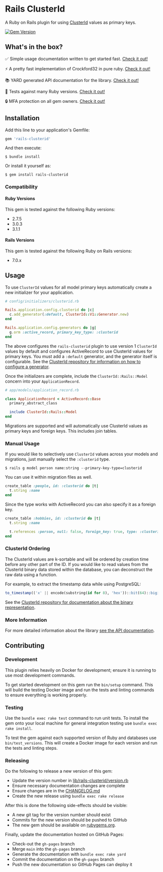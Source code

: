 # Rails ClusterId
A Ruby on Rails plugin for using [ClusterId](https://github.com/tinychameleon/clusterid) values as primary keys.

[![Gem Version](https://badge.fury.io/rb/rails-clusterid.svg)](https://badge.fury.io/rb/rails-clusterid)

## What's in the box?
✅ Simple usage documentation written to get started fast. [Check it out!](#usage)

⚡ A pretty fast implementation of Crockford32 in pure ruby. [Check it out!](#benchmarks)

📚 YARD generated API documentation for the library. [Check it out!](https://tinychameleon.github.io/rails-clusterid/)

💎 Tests against many Ruby versions. [Check it out!](#ruby-versions)

🔒 MFA protection on all gem owners. [Check it out!](https://rubygems.org/gems/rails-clusterid)


## Installation
Add this line to your application's Gemfile:

```ruby
gem 'rails-clusterid'
```

And then execute:

    $ bundle install

Or install it yourself as:

    $ gem install rails-clusterid

### Compatibility
#### Ruby Versions
This gem is tested against the following Ruby versions:

- 2.7.5
- 3.0.3
- 3.1.1

#### Rails Versions
This gem is tested against the following Ruby on Rails versions:

- 7.0.x

## Usage
To use `ClusterId` values for all model primary keys automatically create a new initializer for your application.

```ruby
# config/initializers/clusterid.rb

Rails.application.config.clusterid do |c|
  c.add_generator(:default, ClusterId::V1::Generator.new)
end

Rails.application.config.generators do |g|
  g.orm :active_record, primary_key_type: :clusterid
end
```

The above configures the `rails-clusterid` plugin to use version 1 `ClusterId` values by default and configures ActiveRecord to use ClusterId values for primary keys.
You must add a `:default` generator, and the generator itself is configurable.
See the [ClusterId repository for information on how to configure a generator](https://github.com/tinychameleon/clusterid).

Once the initializers are complete, include the `ClusterId::Rails::Model` concern into your `ApplicationRecord`.

```ruby
# app/models/application_record.rb

class ApplicationRecord < ActiveRecord::Base
  primary_abstract_class

  include ClusterId::Rails::Model
end
```

Migrations are supported and will automatically use ClusterId values as primary keys and foreign keys.
This includes join tables.

### Manual Usage 
If you would like to selectively use `ClusterId` values across your models and migrations, just manually select the `:clusterid` type.

```
$ rails g model person name:string --primary-key-type=clusterid
```

You can use it within migration files as well.

```ruby
create_table :people, id: :clusterid do |t|
  t.string :name
end
```

Since the type works with ActiveRecord you can also specify it as a foreign key.

```ruby
create_table :hobbies, id: :clusterid do |t|
  t.string :name

  t.references :person, null: false, foreign_key: true, type: :clusterid
end
```

### ClusterId Ordering
The ClusterId values are k-sortable and will be ordered by creation time before any other part of the ID.
If you would like to read values from the ClusterId binary data stored within the database, you can deconstruct the raw data using a function.

For example, to extract the timestamp data while using PostgreSQL:
```sql
to_timestamp(('x' || encode(substring(id for 8), 'hex'))::bit(64)::bigint / 1000.0)
```

See the [ClusterId repository for documentation about the binary representation](https://github.com/tinychameleon/clusterid).

### More Information
For more detailed information about the library [see the API documentation](https://tinychameleon.github.io/rails-clusterid/).


## Contributing

### Development
This plugin relies heavily on Docker for development; ensure it is running to use most development commands.

To get started development on this gem run the `bin/setup` command. This will build the testing Docker image and run the tests and linting commands to ensure everything is working properly.

### Testing
Use the `bundle exec rake test` command to run unit tests. To install the gem onto your local machine for general integration testing use `bundle exec rake install`.

To test the gem against each supported version of Ruby and databases use `bin/test_versions`. This will create a Docker image for each version and run the tests and linting steps.

### Releasing
Do the following to release a new version of this gem:

- Update the version number in [lib/rails-clusterid/version.rb](./lib/rails-clusterid/version.rb)
- Ensure necessary documentation changes are complete
- Ensure changes are in the [CHANGELOG.md](./CHANGELOG.md)
- Create the new release using `bundle exec rake release`

After this is done the following side-effects should be visible:

- A new git tag for the version number should exist
- Commits for the new version should be pushed to GitHub
- The new gem should be available on [rubygems.org](https://rubygems.org).

Finally, update the documentation hosted on GitHub Pages:

- Check-out the `gh-pages` branch
- Merge `main` into the `gh-pages` branch
- Generate the documentation with `bundle exec rake yard`
- Commit the documentation on the `gh-pages` branch
- Push the new documentation so GitHub Pages can deploy it
